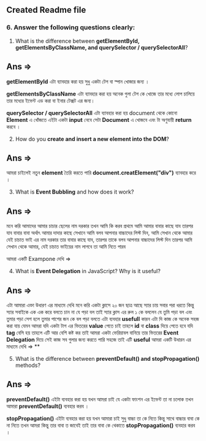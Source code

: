 ## Created Readme file

### 6. Answer the following questions clearly:

1. What is the difference between **getElementById, getElementsByClassName, and querySelector / querySelectorAll**?

## Ans =>
 **getElementById** এটা ব্যাবহার করা হয় সুধু একটা টেগ বা স্পান খোজার জন্য । 

 **getElementsByClassName** এটা ব্যাবহার করা হয় অনেক গুলা টেগ কে খোজে তার মধ্যে লোপ চালিয়ে তার মধ্যের ইভেন্ট এড করা বা ইনার টেক্সট এর  জন্য। 

**querySelector / querySelectorAll** এটা ব্যাবহার করা হয় document থেকে কোনো **Element** এ খোঁজতে এইটা একটা **input** নেবে সেটা **Document** এ খোজবে এবং টা অণুযায়ী **return** করবে । 

2. How do you **create and insert a new element into the DOM**?
## Ans =>
আমরা চাইলেই নতুন **element** তৈরি করতে পারি **document.creatElement("div")** ব্যাবহার করে । 

3. What is **Event Bubbling** and how does it work?
## Ans =>
মনে করি আমাদের আমার চাচার ছেলের নাম দরকার তখন আমি কি করব প্রথমে আমি আমার বাবার কাছে যাব 
তারপর যাব বাবার বাবা অর্থাৎ আমার দাদার কাছে সেখানে আমি বলব আপনার বাচ্চাদের লিস্ট দিন,
 আমি সেখান থেকে আমার যেই চাচাত ভাই এর নাম দরকার তার বাবার কাছে যাব,
  তারপর তাকে বলব আপনার বাচ্চাদের লিস্ট দিন তারপর আমি সেখান থেকে আমার,
   যেই চাচাত ভাইয়ের নাম লাগবে তা  আমি নিতে পারব 
   
আমরা একটি  Exampone দেখি =>
<!-- const hotline = copyBtn.parentNode.parentNode.children[3].innerText;
console.log(hotline); -->
4. What is **Event Delegation** in JavaScript? Why is it useful?
## Ans =>
এটা আমারা এক্তা উধারণ এর মাধ্যমে দেখি মনে করি একটা ক্লাসে ২০ জন ছাত্র আছে  স্যার চায় সবার পরা ধরতে কিন্তু স্যার সবাইকে 
এক এক করে বলতে চান না যে পড়া বল তাই স্যার ক্লাস এর রুল ১  কে বললেন যে তুমি পড়া বল এবং তুমার পড়া সেশ হলে তুমার
পাশের জন কে বল পড়া বলতে এটা ব্যবহার **usefull** কারন এটা দি কাজ কে অনেক সহজ করা যায় যেমন 
আমরা যদি একটা টাগ এর ভিতরের **value** পেতে চাই তাহলে **id** বা **class** দিয়ে পেতে হবে যদি **tag**  বেসি হয় তাহলে এটি আর বেশি কষ্ট কর তাই আমরা একটা ভেরিয়াবল বানিয়ে তার ভিতরের  **Event Delegation**
দিয়ে সেই কাজ সব গুলার জন্য করতে পারি সহজে তাই এটি **useful**
আমরা একটি উধারন এর মাধ্যমে দেখি =>
**<!-- const copyBtns = document.getElementsByClassName("cardCopyBtn"); -->
<!-- for (let copyBtn of copyBtns) {
  copyBtn.addEventListener("click", function () {
     alert("The number has been copied)

      }); 
 } -->

5. What is the difference between **preventDefault() and stopPropagation()** methods?
## Ans =>
 **preventDefault()** এইটা ব্যবহার করা হয় যখন আমরা চাই যে একটা ফাংশন এর ইভেন্ট তা না চলোক
  তখন আমারা **preventDefault()** ব্যবহার করব ।

**stopPropagation()** এইটা ব্যবহার করা হয় যখন আমারা চাই সুধু বাচ্চা তা কে নিতে কিন্তু সাথে বাচ্চার বাবা কে 
না নিতে তখন আমরা কিন্তু তার বাবা ত জাবেই তাই তার বাবা কে থেকাতে **stopPropagation()** ব্যবহার করব । 